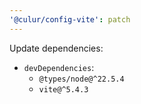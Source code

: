 ```yaml
---
'@culur/config-vite': patch
---
```


Update dependencies:

- `devDependencies`:
  - `@types/node@^22.5.4`
  - `vite@^5.4.3`
